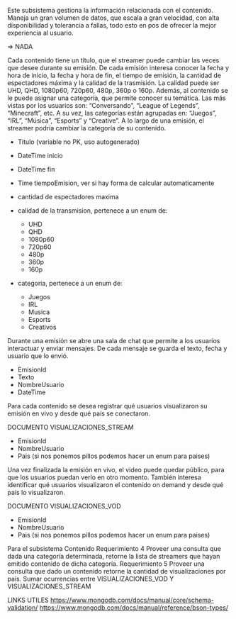 Este subsistema gestiona la información relacionada con el contenido. Maneja un gran volumen de datos, que escala a gran velocidad, con alta disponibilidad y tolerancia a fallas, todo esto en pos de ofrecer la mejor experiencia al usuario.

=> NADA

Cada contenido tiene un título, que el streamer puede cambiar las veces que desee durante su emisión. De cada emisión interesa conocer la fecha y hora de inicio, la fecha y hora de fin, el tiempo de emisión, la cantidad de espectadores máxima y la calidad de la trasmisión. La calidad puede ser UHD, QHD, 1080p60, 720p60, 480p, 360p o 160p.
Además, al contenido se le puede asignar una categoría, que permite conocer su temática. Las más vistas por los usuarios son: “Conversando”, “League of Legends”, “Minecraft”, etc. A su vez, las categorías están agrupadas en: “Juegos”, “IRL”, “Música”, “Esports” y “Creative”. A lo largo de una emisión, el streamer podría cambiar la categoría de su contenido.

- Titulo (variable no PK, uso autogenerado)
- DateTime inicio
- DateTime fin
- Time tiempoEmision, ver si hay forma de calcular automaticamente
- cantidad de espectadores maxima
- calidad de la transmision, pertenece a un enum de:
    - UHD
    - QHD
    - 1080p60
    - 720p60
    - 480p
    - 360p
    - 160p

- categoria, pertenece a un enum de:
    - Juegos
    - IRL
    - Musica
    - Esports
    - Creativos

Durante una emisión se abre una sala de chat que permite a los usuarios interactuar y enviar mensajes. De cada mensaje se guarda el texto, fecha y usuario que lo envió.

- EmisionId
- Texto
- NombreUsuario
- DateTime

Para cada contenido se desea registrar qué usuarios visualizaron su emisión en vivo y desde qué país se conectaron.

DOCUMENTO VISUALIZACIONES_STREAM
- EmisionId
- NombreUsuario
- Pais (si nos ponemos pillos podemos hacer un enum para paises)

Una vez finalizada la emisión en vivo, el video puede quedar público, para que los usuarios puedan verlo en otro momento. También interesa identificar qué usuarios visualizaron el contenido on demand y desde qué país lo visualizaron.

DOCUMENTO VISUALIZACIONES_VOD
- EmisionId
- NombreUsuario
- Pais (si nos ponemos pillos podemos hacer un enum para paises)

Para el subsistema Contenido
Requerimiento 4
Proveer una consulta que dada una categoría determinada, retorne la lista de streamers que hayan emitido contenido de dicha categoría.
Requerimiento 5
Proveer una consulta que dado un contenido retorne la cantidad de visualizaciones por país.
Sumar ocurrencias entre VISUALIZACIONES_VOD Y VISUALIZACIONES_STREAM


LINKS UTILES
https://www.mongodb.com/docs/manual/core/schema-validation/
https://www.mongodb.com/docs/manual/reference/bson-types/

